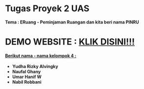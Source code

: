 <h1><b>﻿Tugas Proyek 2 UAS<b></h1>

<p>Tema : <b>ERuang - Peminjaman Ruangan</b> dan kita beri nama PINRU</p>

<h1><b>DEMO WEBSITE : <a href="https://yudhriz.github.io/ER-Project2-Kelompok4/" target="_blank">KLIK DISINI!!!</a></b></h1>

<h4><u>Berikut nama - nama kelompok 4 :</u></h4>

<p>
<ul>
<li>Yudha Rizky Alvingky</li>
<li>Naufal Ghany</li>
<li>Umar Hanif W</li>
<li>Nabil Robbani</li>
</ul>


